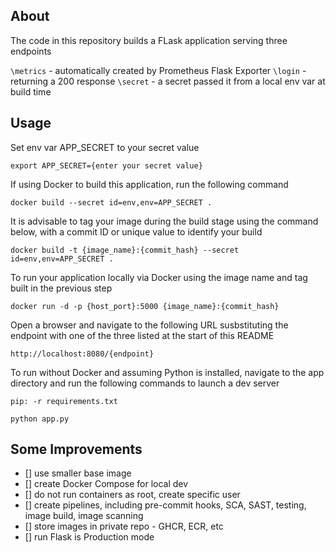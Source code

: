 ## About

The code in this repository builds a FLask application serving three endpoints

```\metrics``` - automatically created by Prometheus Flask Exporter
```\login```   - returning a 200 response
```\secret```  - a secret passed it from a local env var at build time

## Usage

Set env var APP_SECRET to your secret value

```export APP_SECRET={enter your secret value}```

If using Docker to build this application, run the following command

```docker build --secret id=env,env=APP_SECRET .```

It is advisable to tag your image during the build stage using the command below, with a commit ID or unique value to identify your build

```docker build -t {image_name}:{commit_hash} --secret id=env,env=APP_SECRET .```

To run your application locally via Docker using the image name and tag built in the previous step

```docker run -d -p {host_port}:5000 {image_name}:{commit_hash}```

Open a browser and navigate to the following URL susbstituting the endpoint with one of the three listed at the start of this README

```http://localhost:8080/{endpoint}```

To run without Docker and assuming Python is installed, navigate to the app directory and run the following commands to launch a dev server

```pip: -r requirements.txt```

```python app.py```

## Some Improvements

- [] use smaller base image
- [] create Docker Compose for local dev
- [] do not run containers as root, create specific user
- [] create pipelines, including pre-commit hooks, SCA, SAST, testing, image build, image scanning
- [] store images in private repo - GHCR, ECR, etc
- [] run Flask is Production mode


